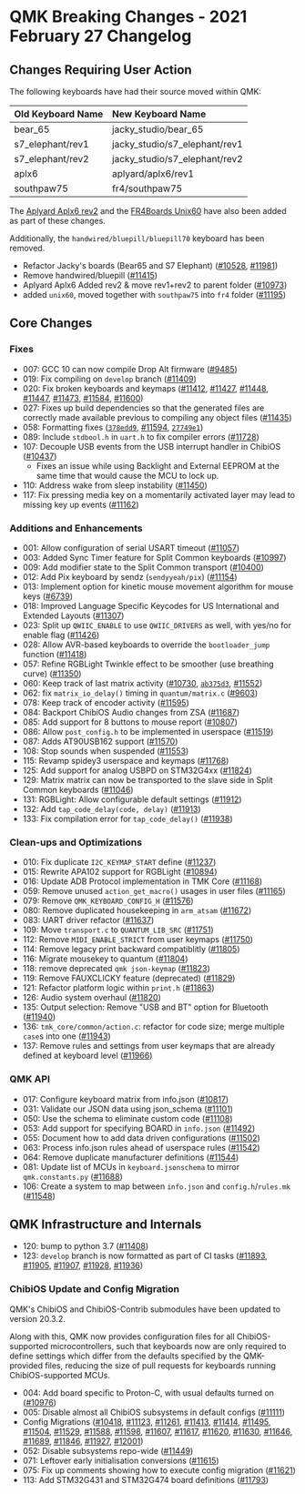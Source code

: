 # QMK Breaking Changes - 2021 February 27 Changelog

## Changes Requiring User Action

The following keyboards have had their source moved within QMK:

Old Keyboard Name | New Keyboard Name
:---------------- | :----------------
bear_65 | jacky_studio/bear_65
s7_elephant/rev1 | jacky_studio/s7_elephant/rev1
s7_elephant/rev2 | jacky_studio/s7_elephant/rev2
aplx6 | aplyard/aplx6/rev1
southpaw75 | fr4/southpaw75

The [Aplyard Aplx6 rev2](https://github.com/qmk/qmk_firmware/tree/0.12.0/keyboards/aplyard/aplx6/rev1) and the [FR4Boards Unix60](https://github.com/qmk/qmk_firmware/tree/0.12.0/keyboards/fr4/unix60) have also been added as part of these changes.

Additionally, the `handwired/bluepill/bluepill70` keyboard has been removed.

* Refactor Jacky's boards (Bear65 and S7 Elephant) ([#10528](https://github.com/qmk/qmk_firmware/pull/10528), [#11981](https://github.com/qmk/qmk_firmware/pull/11981))
* Remove handwired/bluepill ([#11415](https://github.com/qmk/qmk_firmware/pull/11415))
* Aplyard Aplx6 Added rev2 & move rev1+rev2 to parent folder ([#10973](https://github.com/qmk/qmk_firmware/pull/10973))
* added `unix60`, moved together with `southpaw75` into `fr4` folder ([#11195](https://github.com/qmk/qmk_firmware/pull/11195))


## Core Changes

### Fixes

* 007: GCC 10 can now compile Drop Alt firmware ([#9485](https://github.com/qmk/qmk_firmware/pull/9485))
* 019: Fix compiling on `develop` branch ([#11409](https://github.com/qmk/qmk_firmware/pull/11409))
* 020: Fix broken keyboards and keymaps ([#11412](https://github.com/qmk/qmk_firmware/pull/11412), [#11427](https://github.com/qmk/qmk_firmware/pull/11427), [#11448](https://github.com/qmk/qmk_firmware/pull/11448), [#11447](https://github.com/qmk/qmk_firmware/pull/11447), [#11473](https://github.com/qmk/qmk_firmware/pull/11473), [#11584](https://github.com/qmk/qmk_firmware/pull/11584), [#11600](https://github.com/qmk/qmk_firmware/pull/11600))
* 027: Fixes up build dependencies so that the generated files are correctly made available previous to compiling any object files ([#11435](https://github.com/qmk/qmk_firmware/pull/11435))
* 058: Formatting fixes ([`378edd9`](https://github.com/qmk/qmk_firmware/commit/378edd9491f2ab0d3d8a970c9a8e64bc03ca15cf), [#11594](https://github.com/qmk/qmk_firmware/pull/11594), [`27749e1`](https://github.com/qmk/qmk_firmware/commit/27749e1c967c02c05e62a89a0ae2776dd7e5158c))
* 089: Include `stdbool.h` in `uart.h` to fix compiler errors ([#11728](https://github.com/qmk/qmk_firmware/pull/11728))
* 107: Decouple USB events from the USB interrupt handler in ChibiOS ([#10437](https://github.com/qmk/qmk_firmware/pull/10437))
  * Fixes an issue while using Backlight and External EEPROM at the same time that would cause the MCU to lock up.
* 110: Address wake from sleep instability ([#11450](https://github.com/qmk/qmk_firmware/pull/11450))
* 117: Fix pressing media key on a momentarily activated layer may lead to missing key up events ([#11162](https://github.com/qmk/qmk_firmware/pull/11162))

### Additions and Enhancements

* 001: Allow configuration of serial USART timeout ([#11057](https://github.com/qmk/qmk_firmware/pull/11057))
* 003: Added Sync Timer feature for Split Common keyboards ([#10997](https://github.com/qmk/qmk_firmware/pull/10997))
* 009: Add modifier state to the Split Common transport ([#10400](https://github.com/qmk/qmk_firmware/pull/10400))
* 012: Add Pix keyboard by sendz (`sendyyeah/pix`) ([#11154](https://github.com/qmk/qmk_firmware/pull/11154))
* 013: Implement option for kinetic mouse movement algorithm for mouse keys ([#6739](https://github.com/qmk/qmk_firmware/pull/6739))
* 018: Improved Language Specific Keycodes for US International and Extended Layouts ([#11307](https://github.com/qmk/qmk_firmware/pull/11307))
* 023: Split up `QWIIC_ENABLE` to use `QWIIC_DRIVERS` as well, with yes/no for enable flag ([#11426](https://github.com/qmk/qmk_firmware/pull/11426))
* 028: Allow AVR-based keyboards to override the `bootloader_jump` function ([#11418](https://github.com/qmk/qmk_firmware/pull/11418))
* 057: Refine RGBLight Twinkle effect to be smoother (use breathing curve) ([#11350](https://github.com/qmk/qmk_firmware/pull/11350))
* 060: Keep track of last matrix activity ([#10730](https://github.com/qmk/qmk_firmware/pull/10730), [`ab375d3`](https://github.com/qmk/qmk_firmware/commit/ab375d3d075c105f09a1ddd0e155f178225518bc), [#11552](https://github.com/qmk/qmk_firmware/pull/11552))
* 062: fix `matrix_io_delay()` timing in `quantum/matrix.c` ([#9603](https://github.com/qmk/qmk_firmware/pull/9603))
* 078: Keep track of encoder activity ([#11595](https://github.com/qmk/qmk_firmware/pull/11595))
* 084: Backport ChibiOS Audio changes from ZSA ([#11687](https://github.com/qmk/qmk_firmware/pull/11687))
* 085: Add support for 8 buttons to mouse report ([#10807](https://github.com/qmk/qmk_firmware/pull/10807))
* 086: Allow `post_config.h` to be implemented in userspace ([#11519](https://github.com/qmk/qmk_firmware/pull/11519))
* 087: Adds AT90USB162 support ([#11570](https://github.com/qmk/qmk_firmware/pull/11570))
* 108: Stop sounds when suspended ([#11553](https://github.com/qmk/qmk_firmware/pull/11553))
* 115: Revamp spidey3 userspace and keymaps ([#11768](https://github.com/qmk/qmk_firmware/pull/11768))
* 125: Add support for analog USBPD on STM32G4xx ([#11824](https://github.com/qmk/qmk_firmware/pull/11824))
* 129: Matrix matrix can now be transported to the slave side in Split Common keyboards ([#11046](https://github.com/qmk/qmk_firmware/pull/11046))
* 131: RGBLight: Allow configurable default settings ([#11912](https://github.com/qmk/qmk_firmware/pull/11912))
* 132: Add `tap_code_delay(code, delay)` ([#11913](https://github.com/qmk/qmk_firmware/pull/11913))
* 133: Fix compilation error for `tap_code_delay()` ([#11938](https://github.com/qmk/qmk_firmware/pull/11938))

### Clean-ups and Optimizations

* 010: Fix duplicate `I2C_KEYMAP_START` define ([#11237](https://github.com/qmk/qmk_firmware/pull/11237))
* 015: Rewrite APA102 support for RGBLight ([#10894](https://github.com/qmk/qmk_firmware/pull/10894))
* 016: Update ADB Protocol implementation in TMK Core ([#11168](https://github.com/qmk/qmk_firmware/pull/11168))
* 059: Remove unused `action_get_macro()` usages in user files ([#11165](https://github.com/qmk/qmk_firmware/pull/11165))
* 079: Remove `QMK_KEYBOARD_CONFIG_H` ([#11576](https://github.com/qmk/qmk_firmware/pull/11576))
* 080: Remove duplicated housekeeping in `arm_atsam` ([#11672](https://github.com/qmk/qmk_firmware/pull/11672))
* 083: UART driver refactor ([#11637](https://github.com/qmk/qmk_firmware/pull/11637))
* 109: Move `transport.c` to `QUANTUM_LIB_SRC` ([#11751](https://github.com/qmk/qmk_firmware/pull/11751))
* 112: Remove `MIDI_ENABLE_STRICT` from user keymaps ([#11750](https://github.com/qmk/qmk_firmware/pull/11750))
* 114: Remove legacy print backward compatiblitly ([#11805](https://github.com/qmk/qmk_firmware/pull/11805))
* 116: Migrate mousekey to quantum ([#11804](https://github.com/qmk/qmk_firmware/pull/11804))
* 118: remove deprecated `qmk json-keymap` ([#11823](https://github.com/qmk/qmk_firmware/pull/11823))
* 119: Remove FAUXCLICKY feature (deprecated) ([#11829](https://github.com/qmk/qmk_firmware/pull/11829))
* 121: Refactor platform logic within `print.h` ([#11863](https://github.com/qmk/qmk_firmware/pull/11863))
* 126: Audio system overhaul ([#11820](https://github.com/qmk/qmk_firmware/pull/11820))
* 135: Output selection: Remove "USB and BT" option for Bluetooth ([#11940](https://github.com/qmk/qmk_firmware/pull/11940))
* 136: `tmk_core/common/action.c`: refactor for code size; merge multiple `case`s into one ([#11943](https://github.com/qmk/qmk_firmware/pull/11943))
* 137: Remove rules and settings from user keymaps that are already defined at keyboard level ([#11966](https://github.com/qmk/qmk_firmware/pull/11966))

### QMK API

* 017: Configure keyboard matrix from info.json ([#10817](https://github.com/qmk/qmk_firmware/pull/10817))
* 031: Validate our JSON data using json_schema ([#11101](https://github.com/qmk/qmk_firmware/pull/11101))
* 050: Use the schema to eliminate custom code ([#11108](https://github.com/qmk/qmk_firmware/pull/11108))
* 053: Add support for specifying BOARD in `info.json` ([#11492](https://github.com/qmk/qmk_firmware/pull/11492))
* 055: Document how to add data driven configurations ([#11502](https://github.com/qmk/qmk_firmware/pull/11502))
* 063: Process info.json rules ahead of userspace rules ([#11542](https://github.com/qmk/qmk_firmware/pull/11542))
* 064: Remove duplicate manufacturer definitions ([#11544](https://github.com/qmk/qmk_firmware/pull/11544))
* 081: Update list of MCUs in `keyboard.jsonschema` to mirror `qmk.constants.py` ([#11688](https://github.com/qmk/qmk_firmware/pull/11688))
* 106: Create a system to map between `info.json` and `config.h`/`rules.mk` ([#11548](https://github.com/qmk/qmk_firmware/pull/11548))


## QMK Infrastructure and Internals

* 120: bump to python 3.7 ([#11408](https://github.com/qmk/qmk_firmware/pull/11408))
* 123: `develop` branch is now formatted as part of CI tasks ([#11893](https://github.com/qmk/qmk_firmware/pull/11893), [#11905](https://github.com/qmk/qmk_firmware/pull/11905), [#11907](https://github.com/qmk/qmk_firmware/pull/11907), [#11928](https://github.com/qmk/qmk_firmware/pull/11928), [#11936](https://github.com/qmk/qmk_firmware/pull/11936))

### ChibiOS Update and Config Migration

QMK's ChibiOS and ChibiOS-Contrib submodules have been updated to version 20.3.2.

Along with this, QMK now provides configuration files for all ChibiOS-supported microcontrollers, such that keyboards now are only required to define settings which differ from the defaults specified by the QMK-provided files, reducing the size of pull requests for keyboards running ChibiOS-supported MCUs.

* 004: Add board specific to Proton-C, with usual defaults turned on ([#10976](https://github.com/qmk/qmk_firmware/pull/10976))
* 005: Disable almost all ChibiOS subsystems in default configs ([#11111](https://github.com/qmk/qmk_firmware/pull/11111))
* Config Migrations ([#10418](https://github.com/qmk/qmk_firmware/pull/10418), [#11123](https://github.com/qmk/qmk_firmware/pull/11123), [#11261](https://github.com/qmk/qmk_firmware/pull/11261), [#11413](https://github.com/qmk/qmk_firmware/pull/11413), [#11414](https://github.com/qmk/qmk_firmware/pull/11414), [#11495](https://github.com/qmk/qmk_firmware/pull/11495), [#11504](https://github.com/qmk/qmk_firmware/pull/11504), [#11529](https://github.com/qmk/qmk_firmware/pull/11529), [#11588](https://github.com/qmk/qmk_firmware/pull/11588), [#11598](https://github.com/qmk/qmk_firmware/pull/11598), [#11607](https://github.com/qmk/qmk_firmware/pull/11607), [#11617](https://github.com/qmk/qmk_firmware/pull/11617), [#11620](https://github.com/qmk/qmk_firmware/pull/11620), [#11630](https://github.com/qmk/qmk_firmware/pull/11630), [#11646](https://github.com/qmk/qmk_firmware/pull/11646), [#11689](https://github.com/qmk/qmk_firmware/pull/11689), [#11846](https://github.com/qmk/qmk_firmware/pull/11846), [#11927](https://github.com/qmk/qmk_firmware/pull/11927), [#12001](https://github.com/qmk/qmk_firmware/pull/12001))
* 052: Disable subsystems repo-wide ([#11449](https://github.com/qmk/qmk_firmware/pull/11449))
* 071: Leftover early initialisation conversions ([#11615](https://github.com/qmk/qmk_firmware/pull/11615))
* 075: Fix up comments showing how to execute config migration ([#11621](https://github.com/qmk/qmk_firmware/pull/11621))
* 113: Add STM32G431 and STM32G474 board definitions ([#11793](https://github.com/qmk/qmk_firmware/pull/11793))


